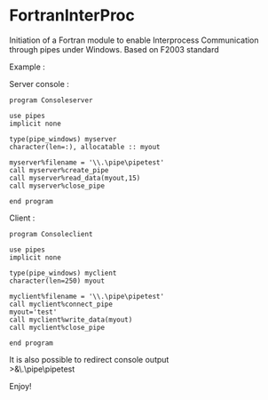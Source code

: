 # FortranInterProc

Initiation of a Fortran module to enable Interprocess Communication through pipes under Windows.
Based on F2003 standard

Example :

Server console :

    program Consoleserver

    use pipes
    implicit none
    
    type(pipe_windows) myserver
    character(len=:), allocatable :: myout
   
    myserver%filename = '\\.\pipe\pipetest'
    call myserver%create_pipe
    call myserver%read_data(myout,15)
    call myserver%close_pipe
    
    end program 
    
Client :

    program Consoleclient
    
    use pipes
    implicit none
    
    type(pipe_windows) myclient
    character(len=250) myout

    myclient%filename = '\\.\pipe\pipetest'
    call myclient%connect_pipe
    myout='test'
    call myclient%write_data(myout)
    call myclient%close_pipe

    end program

It is also possible to redirect console output  
    >&\\.\pipe\pipetest
    

Enjoy!
